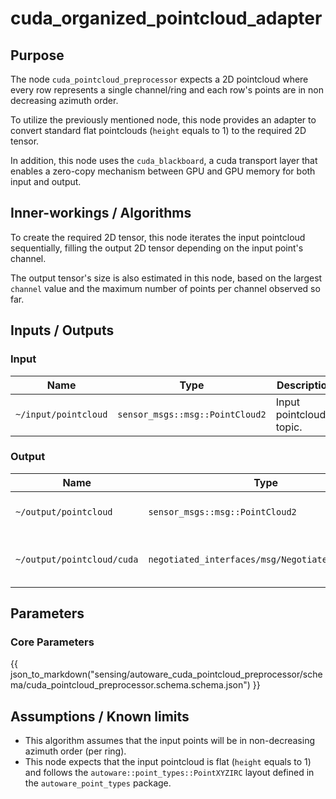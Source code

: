 # cuda_organized_pointcloud_adapter

## Purpose

The node `cuda_pointcloud_preprocessor` expects a 2D pointcloud where every row represents a single channel/ring and each row's points are in non decreasing azimuth order.

To utilize the previously mentioned node, this node provides an adapter to convert standard flat pointclouds (`height` equals to 1) to the required 2D tensor.

In addition, this node uses the `cuda_blackboard`, a cuda transport layer that enables a zero-copy mechanism between GPU and GPU memory for both input and output.

## Inner-workings / Algorithms

To create the required 2D tensor, this node iterates the input pointcloud sequentially, filling the output 2D tensor depending on the input point's channel.

The output tensor's size is also estimated in this node, based on the largest `channel` value and the maximum number of points per channel observed so far.

## Inputs / Outputs

### Input

| Name                 | Type                            | Description               |
| -------------------- | ------------------------------- | ------------------------- |
| `~/input/pointcloud` | `sensor_msgs::msg::PointCloud2` | Input pointcloud's topic. |

### Output

| Name                       | Type                                             | Description                              |
| -------------------------- | ------------------------------------------------ | ---------------------------------------- |
| `~/output/pointcloud`      | `sensor_msgs::msg::PointCloud2`                  | Processed pointcloud's topic             |
| `~/output/pointcloud/cuda` | `negotiated_interfaces/msg/NegotiatedTopicsInfo` | Processed pointcloud's negotiation topic |

## Parameters

### Core Parameters

{{ json_to_markdown("sensing/autoware_cuda_pointcloud_preprocessor/schema/cuda_pointcloud_preprocessor.schema.schema.json") }}

## Assumptions / Known limits

- This algorithm assumes that the input points will be in non-decreasing azimuth order (per ring).
- This node expects that the input pointcloud is flat (`height` equals to 1) and follows the `autoware::point_types::PointXYZIRC` layout defined in the `autoware_point_types` package.

